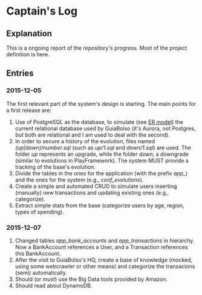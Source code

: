 # Captain's Log


## Explanation

This is a ongoing report of the repository's progress. Most of the project definition is here.


## Entries

### 2015-12-05

The first relevant part of the system's design is starting. The main points for a first release are:

1. Use of PostgreSQL as the database, to simulate (see [ER model](databases/er-model-1.png)) the current relational database used by GuiaBolso (it's Aurora, not Postgres, but both are relational and I am used to deal with the second).
2. In order to secure a history of the evolution, files named *(up|down)/number.sql* (such as *up/1.sql* and *down/1.sql*) are used. The folder *up* represents an upgrade, while the folder *down*, a downgrade (similar to evolutions in PlayFramework). The system MUST provide a tracking of the base's evolution.
3. Divide the tables in the ones for the application (with the prefix *app_*) and the ones for the system (e.g., *conf_evolutions*).
4. Create a simple and automated CRUD to simulate users inserting (manually) new transactions and updating existing ones (e.g., categorize).
5. Extract simple stats from the base (categorize users by age, region, types of spending).


### 2015-12-07

1. Changed tables *app_bank_accounts* and *app_transactions* in hierarchy. Now a BankAccount references a User, and a Transaction references this BankAccount.
2. After the visit to GuiaBolso's HQ, create a base of knowledge (mocked, using some webcrawler or other means) and categorize the transacions (semi) automatically.
3. Should (or *must*) use the Big Data tools provided by Amazon.
4. Should read about DynamoDB.